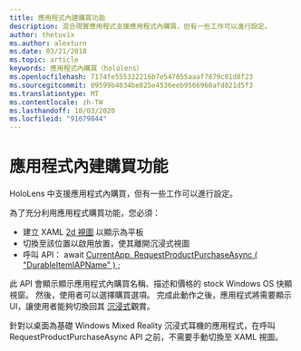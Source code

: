 ```yaml
---
title: 應用程式內建購買功能
description: 混合現實應用程式支援應用程式內購買，但有一些工作可以進行設定。
author: thetuvix
ms.author: alexturn
ms.date: 03/21/2018
ms.topic: article
keywords: 應用程式內購買（hololens）
ms.openlocfilehash: 7174fe555322216b7e547055aaaf7879c01d8f23
ms.sourcegitcommit: 09599b4034be825e4536eeb9566968afd021d5f3
ms.translationtype: MT
ms.contentlocale: zh-TW
ms.lasthandoff: 10/03/2020
ms.locfileid: "91679844"
---
```

# <a name="in-app-purchases"></a>應用程式內建購買功能

HoloLens 中支援應用程式內購買，但有一些工作可以進行設定。

為了充分利用應用程式購買功能，您必須：
* 建立 XAML [2d 視圖](../design/app-views.md) 以顯示為平板
* 切換至該位置以啟用放置，使其離開沉浸式視圖
* 呼叫 API： await [CurrentApp. RequestProductPurchaseAsync ( "DurableItemIAPName" ) ;](https://docs.microsoft.com/uwp/api/windows.applicationmodel.store.currentapp#Windows_ApplicationModel_Store_CurrentApp_RequestProductPurchaseAsync_System_String_)

此 API 會顯示顯示應用程式內購買名稱、描述和價格的 stock Windows OS 快顯視窗。 然後，使用者可以選擇購買選項。 完成此動作之後，應用程式將需要顯示 UI，讓使用者能夠切換回其 [沉浸式](../design/app-views.md)觀賞。

針對以桌面為基礎 Windows Mixed Reality 沉浸式耳機的應用程式，在呼叫 RequestProductPurchaseAsync API 之前，不需要手動切換至 XAML 視圖。
